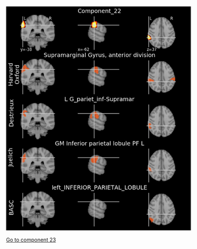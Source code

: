 ![22](preliminary/22.jpg "Component 22")

[Go to component 23](https://parietal-inria.github.io/MODL_atlas/128/23 "Component 23")
